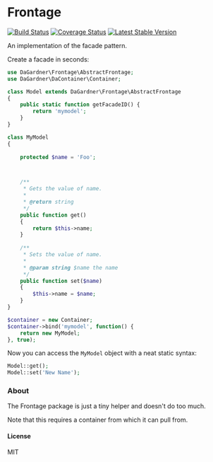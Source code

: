 # Frontage
[![Build Status](https://travis-ci.org/ChristianGaertner/Frontage.png?branch=master)](https://travis-ci.org/ChristianGaertner/Frontage)
[![Coverage Status](https://coveralls.io/repos/ChristianGaertner/Frontage/badge.png?branch=master)](https://coveralls.io/r/ChristianGaertner/Frontage?branch=master)
[![Latest Stable Version](https://poser.pugx.org/dagardner/frontage/v/stable.png)](https://packagist.org/packages/dagardner/frontage)

An implementation of the facade pattern.

Create a facade in seconds:

```php
use DaGardner\Frontage\AbstractFrontage;
use DaGardner\DaContainer\Container;

class Model extends DaGardner\Frontage\AbstractFrontage
{
	public static function getFacadeID() {
		return 'mymodel';
	}
}

class MyModel
{
	
	protected $name = 'Foo';



    /**
     * Gets the value of name.
     *
     * @return string
     */
    public function get()
    {
        return $this->name;
    }
    
    /**
     * Sets the value of name.
     *
     * @param string $name the name
     */
    public function set($name)
    {
        $this->name = $name;
    }
}

$container = new Container;
$container->bind('mymodel', function() {
	return new MyModel;
}, true);
```

Now you can access the `MyModel` object with a neat static syntax:

```php
Model::get();
Model::set('New Name');
```

### About

The Frontage package is just a tiny helper and doesn't do too much.

Note that this requires a container from which it can pull from.

#### License
MIT